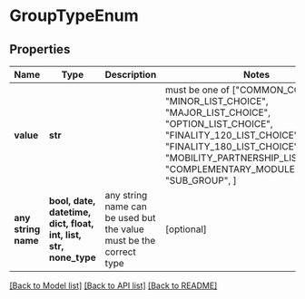 # GroupTypeEnum


## Properties
Name | Type | Description | Notes
------------ | ------------- | ------------- | -------------
**value** | **str** |  |  must be one of ["COMMON_CORE", "MINOR_LIST_CHOICE", "MAJOR_LIST_CHOICE", "OPTION_LIST_CHOICE", "FINALITY_120_LIST_CHOICE", "FINALITY_180_LIST_CHOICE", "MOBILITY_PARTNERSHIP_LIST_CHOICE", "COMPLEMENTARY_MODULE", "SUB_GROUP", ]
**any string name** | **bool, date, datetime, dict, float, int, list, str, none_type** | any string name can be used but the value must be the correct type | [optional]

[[Back to Model list]](../README.md#documentation-for-models) [[Back to API list]](../README.md#documentation-for-api-endpoints) [[Back to README]](../README.md)


